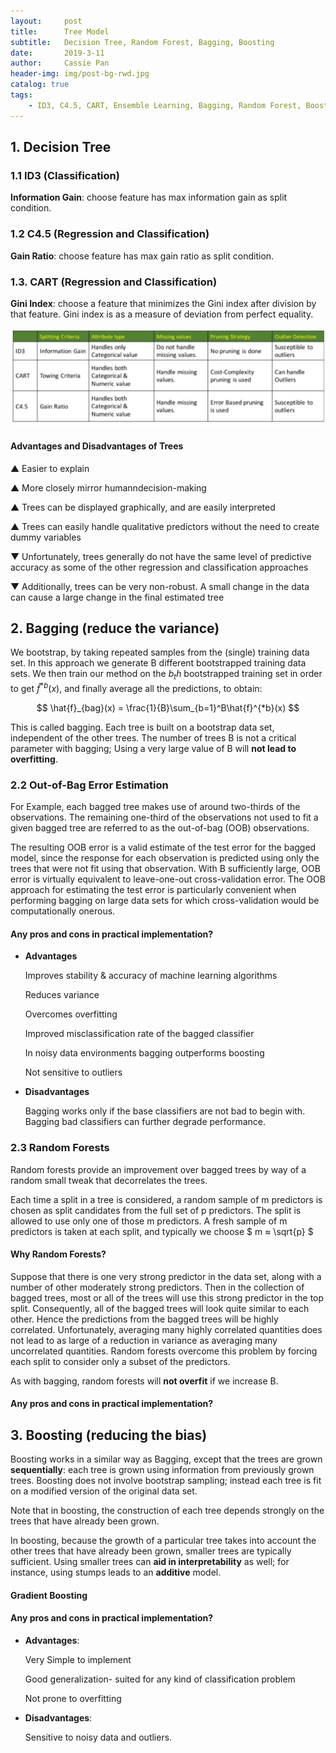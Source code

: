 ```yaml
---
layout:     post
title:      Tree Model
subtitle:   Decision Tree, Random Forest, Bagging, Boosting
date:       2019-3-11
author:     Cassie Pan
header-img: img/post-bg-rwd.jpg 
catalog: true
tags:
    - ID3, C4.5, CART, Ensemble Learning, Bagging, Random Forest, Boosting
---
```



## 1. Decision Tree

### 1.1 ID3 (Classification)

**Information Gain**: choose feature has max information gain as split condition.

### 1.2 C4.5 (Regression and Classification)

**Gain Ratio**: choose feature has max gain ratio as split condition.

### 1.3. CART (Regression and Classification)

**Gini Index**: choose a feature that minimizes the Gini index after division by that feature.
Gini index is as a measure of deviation from perfect equality.

![image](https://github.com/manpanmanpan/manpanmanpan.github.io/blob/master/img/1552342459(1).jpg?raw=true)

#### Advantages and Disadvantages of Trees

▲ Easier to explain 

▲ More closely mirror humanndecision-making 

▲ Trees can be displayed graphically, and are easily interpreted

▲ Trees can easily handle qualitative predictors without the need to create dummy variables

▼ Unfortunately, trees generally do not have the same level of predictive accuracy as some of the other regression and classification approaches

▼ Additionally, trees can be very non-robust. A small change in the data can cause a large change in the final estimated tree


## 2. Bagging (reduce the variance)

We bootstrap, by taking repeated samples from the (single) training data set. In this approach we generate B different bootstrapped training data sets. We then train our method on the $b_th$ bootstrapped training set in order to get $\hat{f}^{*b}(x)$, and finally average all the predictions, to obtain:

$$ \hat{f}_{bag}(x) = \frac{1}{B}\sum_{b=1}^B\hat{f}^{*b}(x) $$

This is called bagging. Each tree is built on a bootstrap data set, independent of the other trees. The number of trees B is not a critical parameter with bagging; Using a very large value of B will **not lead to overfitting**.

### 2.2 Out-of-Bag Error Estimation

For Example, each bagged tree makes use of around two-thirds of the observations. The remaining one-third of the observations not used to fit a given bagged tree are referred to as the out-of-bag (OOB) observations.

The resulting OOB error is a valid estimate of the test error for the bagged model, since the response for each observation is predicted using only the trees that were not fit using that observation. With B sufficiently large, OOB error is virtually equivalent to leave-one-out cross-validation error. The OOB approach for estimating the test error is particularly convenient when performing bagging on large data sets for which cross-validation would be computationally onerous.

#### Any pros and cons in practical implementation?


- **Advantages**

  Improves stability & accuracy of machine learning algorithms

  Reduces variance

  Overcomes overfitting

  Improved misclassification rate of the bagged classifier

  In noisy data environments bagging outperforms boosting

  Not sensitive to outliers
 

- **Disadvantages**

  Bagging works only if the base classifiers are not bad to begin with. Bagging bad classifiers can further degrade performance.


### 2.3 Random Forests

Random forests provide an improvement over bagged trees by way of a random small tweak that decorrelates the trees.

Each time a split in a tree is considered, a random sample of m predictors is chosen as split candidates from the full set of p predictors. The split is allowed to use only one of those m predictors. A fresh sample of
m predictors is taken at each split, and typically we choose $ m ≈ \sqrt{p} $

#### Why Random Forests?

Suppose that there is one very strong predictor in the data set, along with a number of other moderately strong predictors. Then in the collection of bagged trees, most or all of the trees will use this strong predictor in the top split.
Consequently, all of the bagged trees will look quite similar to each other.
Hence the predictions from the bagged trees will be highly correlated. Unfortunately, averaging many highly correlated quantities does not lead to
as large of a reduction in variance as averaging many uncorrelated quantities.
Random forests overcome this problem by forcing each split to consider only a subset of the predictors.

As with bagging, random forests will **not overfit** if we increase B.


#### Any pros and cons in practical implementation?


## 3. Boosting (reducing the bias)

Boosting works in a similar way as Bagging, except that the trees are grown **sequentially**: each tree is grown using information from previously grown trees. Boosting does not involve bootstrap sampling; instead each
tree is fit on a modified version of the original data set.

Note that in boosting, the construction of each tree depends strongly on the trees that have already been grown.

In boosting, because the growth of a particular tree takes into account the other trees that have already been grown, smaller trees are typically sufficient. Using smaller trees can **aid in interpretability** as well; for instance, using stumps leads to an **additive** model.

#### Gradient Boosting

#### Any pros and cons in practical implementation?

- **Advantages**:

  Very Simple to implement

  Good generalization- suited for any kind of classification problem

  Not prone to overfitting

 - **Disadvantages**: 

   Sensitive to noisy data and outliers.